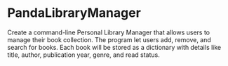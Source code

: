 # PandaLibraryManager
Create a command-line Personal Library Manager that allows users to manage their book collection. The program let users add, remove, and search for books. Each book will be stored as a dictionary with details like title, author, publication year, genre, and read status.
